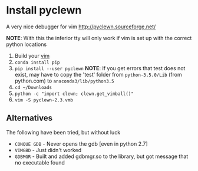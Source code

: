 # Install pyclewn

A very nice debugger for vim
http://pyclewn.sourceforge.net/

**NOTE**: With this the inferior tty will only work if vim is set up with the correct python locations

1. Build your [vim](vim.md)
2. `conda install pip`
3. `pip install --user pyclewn`
    **NOTE**:
    If you get errors that test does not exist, may have to copy the 'test'
    folder from `python-3.5.0/Lib` (from python.com) to `anaconda3/lib/python3.5`
4. `cd ~/Downloads`
5. `python -c "import clewn; clewn.get_vimball()"`
6. `vim -S pyclewn-2.3.vmb`

## Alternatives
The following have been tried, but without luck
- `CONQUE GDB` - Never opens the gdb [even in python 2.7]
- `VIMGBD` - Just didn't worked
- `GDBMGR` - Built and added gdbmgr.so to the library, but got message that no executable found
